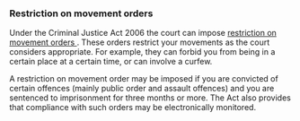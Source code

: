 ###  Restriction on movement orders

Under the Criminal Justice Act 2006 the court can impose [ restriction on
movement orders ](/en/justice/law-enforcement/restriction-on-movement-orders/)
. These orders restrict your movements as the court considers appropriate. For
example, they can forbid you from being in a certain place at a certain time,
or can involve a curfew.

A restriction on movement order may be imposed if you are convicted of certain
offences (mainly public order and assault offences) and you are sentenced to
imprisonment for three months or more. The Act also provides that compliance
with such orders may be electronically monitored.

